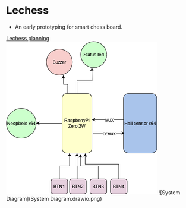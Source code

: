 # Lechess
- An early prototyping for smart chess board.

[Lechess planning](https://docs.google.com/spreadsheets/d/1tzjvebM3ZJ8TDiEOB72k3z0SsBjHDWrlPy9oBXgbvGs/edit?gid=1570832848#gid=1570832848)
![Hardware block diagram](block_diagram.png)
![System Diagram](System Diagram.drawio.png)
